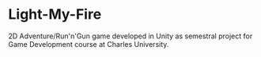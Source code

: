 # Light-My-Fire
2D Adventure/Run'n'Gun game developed in Unity as semestral project for Game Development course at Charles University.
